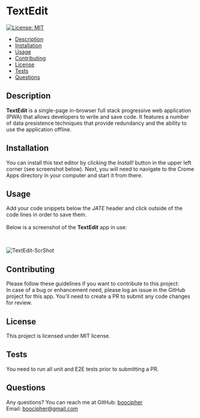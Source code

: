 # TextEdit

[![License: MIT](https://img.shields.io/badge/License-MIT-yellow.svg)](https://opensource.org/licenses/MIT)

* [Description](#description)
* [Installation](#installation)
* [Usage](#usage)
* [Contributing](#contributing)
* [License](#license)
* [Tests](#tests)
* [Questions](#questions)

## Description
**TextEdit** is a single-page in-browser full stack progressive web application (PWA) that allows developers to write and save code. It features a number of data presistence techniques that provide redundancy and the ability to use the application offline.


## Installation
You can install this text editor by clicking the *Install!* button in the upper left corner (see screenshot below). Next, you will need to navigate to the Crome Apps directory in your computer and start it from there.


## Usage
Add your code snippets below the *JATE* header and click outside of the code lines in order to save them.
<br>
<br>
Below is a screenshot of the **TextEdit** app in use:

<br>

![TextEdit-ScrShot](https://user-images.githubusercontent.com/94658304/156951615-6157d4fb-36d8-4a92-b42b-15768ffae6d8.png)



## Contributing
Please follow these guidelines if you want to contribute to this project: <br>
In case of a bug or enhancement need, please log an issue in the GitHub project for this app. 
You'll need to create a PR to submit any code changes for review.

## License
This project is licensed under MIT license.

## Tests
You need to run all unit and E2E tests prior to submitting a PR.

## Questions
Any questions? You can reach me at
GitHub: [boocipher](https://github.com/boocipher)<br>
Email: boocipher@gmail.com

